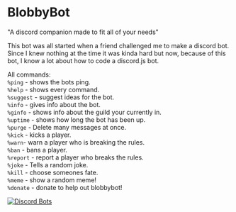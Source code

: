 # BlobbyBot
"A discord companion made to fit all of your needs" 


This bot was all started when a friend challenged me to make a discord bot. Since I knew nothing at the time it was kinda hard but now, because of this bot, I know a lot about how to code a discord.js bot.



All commands:           
 `%ping` - shows the bots ping.            
 `%help` - shows every command.                
 `%suggest` - suggest ideas for the bot.             
 `%info` - gives info about the bot.               
 `%ginfo` - shows info about the guild your currently in.           
 `%uptime` - shows how long the bot has been up.            
 `%purge` - Delete many messages at once.              
 `%kick` - kicks a player.              
 `%warn`- warn a player who is breaking the rules.          
 `%ban` - bans a player.            
 `%report` - report a player who breaks the rules.         
 `%joke` - Tells a random joke.            
 `%kill` - choose someones fate.               
 `%meme` - show a random meme!                
 `%donate` - donate to help out blobbybot!              





[![Discord Bots](https://discordbots.org/api/widget/362312739256926208.svg)](https://discordbots.org/bot/362312739256926208)

